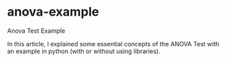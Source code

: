 # anova-example
Anova Test Example

In this article, I explained some essential concepts of the ANOVA Test with an example in python (with or without using libraries).